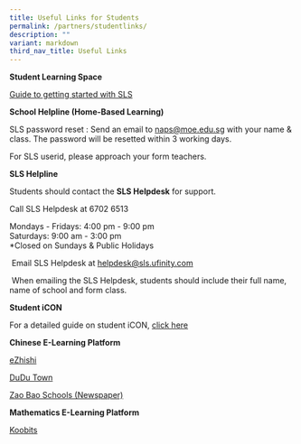 ```yaml
---
title: Useful Links for Students
permalink: /partners/studentlinks/
description: ""
variant: markdown
third_nav_title: Useful Links
---
```

**Student Learning Space**

[Guide to getting started with SLS](/files/Annexes%20to%20Letter%20to%20Parents.pdf)

**School Helpline (Home-Based Learning)**

SLS password reset : Send an email to naps@moe.edu.sg with your name &amp; class. The password will be resetted within 3 working days.

For SLS userid, please approach your form teachers.

 **SLS Helpline**

Students should contact the&nbsp;**SLS Helpdesk**&nbsp;for support.

Call SLS Helpdesk at&nbsp;6702 6513

Mondays - Fridays: 4:00 pm - 9:00 pm<br>
Saturdays: 9:00 am - 3:00 pm<br>
\*Closed on Sundays &amp; Public Holidays

&nbsp;Email SLS Helpdesk at&nbsp;[helpdesk@sls.ufinity.com](mailto:helpdesk@sls.ufinity.com)

&nbsp;When emailing the SLS Helpdesk, students should include their full name, name of school and form class.

**Student iCON**

For a detailed guide on student iCON, [click here](https://www.ngeeannpri.moe.edu.sg/curriculum/InfoComm-Technology/Student-iCON-and-Microsoft-Office-Plus/)

**Chinese E-Learning Platform**

[eZhishi](https://www.ezhishi.net/)

[DuDu Town](https://go.dudu.town/)

[Zao Bao Schools (Newspaper)](https://www.zbschools.sg/)

**Mathematics E-Learning Platform**

[Koobits](https://member.koobits.com/?utm_source=web_nav&amp;utm_medium=btn&amp;utm_campaign=k21web&amp;utm_content=login)